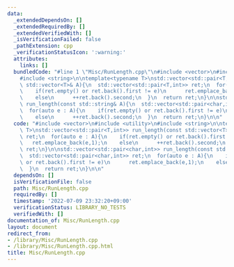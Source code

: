 ```yaml
---
data:
  _extendedDependsOn: []
  _extendedRequiredBy: []
  _extendedVerifiedWith: []
  _isVerificationFailed: false
  _pathExtension: cpp
  _verificationStatusIcon: ':warning:'
  attributes:
    links: []
  bundledCode: "#line 1 \"Misc/RunLength.cpp\"\n#include <vector>\n#include <utility>\n\
    #include <string>\n\ntemplate<typename T>\nstd::vector<std::pair<T,int>> run_length(const\
    \ std::vector<T>& A){\n  std::vector<std::pair<T,int>> ret;\n  for(auto e : A){\n\
    \    if(ret.empty() or ret.back().first != e)\n      ret.emplace_back(e,1);\n\
    \    else\n      ++ret.back().second;\n  }\n  return ret;\n}\n\nstd::vector<std::pair<char,int>>\
    \ run_length(const std::string& A){\n  std::vector<std::pair<char,int>> ret;\n\
    \  for(auto e : A){\n    if(ret.empty() or ret.back().first != e)\n      ret.emplace_back(e,1);\n\
    \    else\n      ++ret.back().second;\n  }\n  return ret;\n}\n\n"
  code: "#include <vector>\n#include <utility>\n#include <string>\n\ntemplate<typename\
    \ T>\nstd::vector<std::pair<T,int>> run_length(const std::vector<T>& A){\n  std::vector<std::pair<T,int>>\
    \ ret;\n  for(auto e : A){\n    if(ret.empty() or ret.back().first != e)\n   \
    \   ret.emplace_back(e,1);\n    else\n      ++ret.back().second;\n  }\n  return\
    \ ret;\n}\n\nstd::vector<std::pair<char,int>> run_length(const std::string& A){\n\
    \  std::vector<std::pair<char,int>> ret;\n  for(auto e : A){\n    if(ret.empty()\
    \ or ret.back().first != e)\n      ret.emplace_back(e,1);\n    else\n      ++ret.back().second;\n\
    \  }\n  return ret;\n}\n\n"
  dependsOn: []
  isVerificationFile: false
  path: Misc/RunLength.cpp
  requiredBy: []
  timestamp: '2022-07-09 23:32:20+09:00'
  verificationStatus: LIBRARY_NO_TESTS
  verifiedWith: []
documentation_of: Misc/RunLength.cpp
layout: document
redirect_from:
- /library/Misc/RunLength.cpp
- /library/Misc/RunLength.cpp.html
title: Misc/RunLength.cpp
---
```

